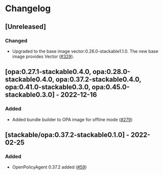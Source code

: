 # Changelog

## [Unreleased]

### Changed

- Upgraded to the base image vector:0.26.0-stackable1.1.0. The new base image
  provides Vector ([#329]).

[#329]: https://github.com/stackabletech/docker-images/pull/329

## [opa:0.27.1-stackable0.4.0, opa:0.28.0-stackable0.4.0, opa:0.37.2-stackable0.4.0, opa:0.41.0-stackable0.3.0, opa:0.45.0-stackable0.3.0] - 2022-12-16

### Added

- Added bundle builder to OPA image for offline mode ([#279](https://github.com/stackabletech/docker-images/pull/279))

## [stackable/opa:0.37.2-stackable0.1.0] - 2022-02-25

### Added

- OpenPolicyAgent 0.37.2 added ([#59](https://github.com/stackabletech/docker-images/pull/59))


